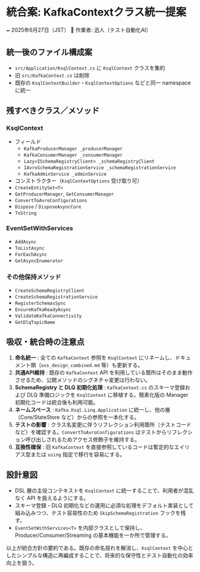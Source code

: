 # 統合案: KafkaContextクラス統一提案

🗕 2025年6月27日（JST）
🧐 作業者: 迅人（テスト自動化AI）

## 統一後のファイル構成案

- `src/Application/KsqlContext.cs` に `KsqlContext` クラスを集約
- 旧 `src/KafkaContext.cs` は削除
- 既存の `KsqlContextBuilder`・`KsqlContextOptions` などと同一 namespace に統一

## 残すべきクラス／メソッド

### KsqlContext
- フィールド
  - `KafkaProducerManager _producerManager`
  - `KafkaConsumerManager _consumerManager`
  - `Lazy<ISchemaRegistryClient> _schemaRegistryClient`
  - `IAvroSchemaRegistrationService _schemaRegistrationService`
  - `KafkaAdminService _adminService`
- コンストラクター（`KsqlContextOptions` 受け取り可）
- `CreateEntitySet<T>`
- `GetProducerManager`, `GetConsumerManager`
- `ConvertToAvroConfigurations`
- `Dispose` / `DisposeAsyncCore`
- `ToString`

### EventSetWithServices<T>
- `AddAsync`
- `ToListAsync`
- `ForEachAsync`
- `GetAsyncEnumerator`

### その他保持メソッド
- `CreateSchemaRegistryClient`
- `CreateSchemaRegistrationService`
- `RegisterSchemasSync`
- `EnsureKafkaReadyAsync`
- `ValidateKafkaConnectivity`
- `GetDlqTopicName`

## 吸収・統合時の注意点

1. **命名統一** : 全ての `KafkaContext` 参照を `KsqlContext` にリネームし、ドキュメント類（`oss_design_combined.md` 等）も更新する。
2. **共通API維持** : 既存の `KafkaContext` API を利用している箇所はそのまま動作させるため、公開メソッドのシグネチャ変更は行わない。
3. **SchemaRegistry と DLQ 初期化処理** : `KafkaContext.cs` のスキーマ登録および DLQ 準備ロジックを `KsqlContext` に移植する。簡素化版の Manager 初期化コードは統合後も利用可能。
4. **ネームスペース** : `Kafka.Ksql.Linq.Application` に統一し、他の層（Core/StateStore など）からの参照を一本化する。
5. **テストの影響** : クラス名変更に伴うリフレクション利用箇所（テストコードなど）を確認する。`ConvertToAvroConfigurations` はテストからリフレクション呼び出しされるためアクセス修飾子を維持する。
6. **互換性確保** : 旧 `KafkaContext` を直接参照しているコードは暫定的なエイリアス型または `using` 指定で移行を容易にする。

## 設計意図

- DSL 層の主役コンテキストを `KsqlContext` に統一することで、利用者が混乱なく API を扱えるようにする。
- スキーマ登録・DLQ 初期化などの運用に必須な処理をデフォルト実装として組み込みつつ、テスト容易性のため `SkipSchemaRegistration` フックを残す。
- `EventSetWithServices<T>` を内部クラスとして保持し、Producer/Consumer/Streaming の基本機能を一か所で管理する。

以上が統合方針の要約である。既存の命名揺れを解消し、`KsqlContext` を中心としたシンプルな構造に再編成することで、将来的な保守性とテスト自動化の効率向上を狙う。

